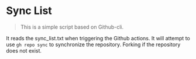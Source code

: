 # Sync List

> This is a simple script based on Github-cli.

It reads the sync_list.txt when triggering the Github actions. It will attempt to use `gh repo sync` to synchronize the repository. Forking if the repository does not exist.
